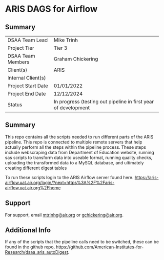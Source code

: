# ARIS DAGS for Airflow


## Summary

|  |  |
|---|---|
| DSAA Team Lead | Mike Trinh | 
| Project Tier | Tier 3 | 
| DSAA Team Members | Graham Chickering |
| Client(s) | ARIS  |
| Internal Client(s) |  |
| Project Start Date | 01/01/2022 |
| Project End Date | 12/12/2024 |
| Status | In progress (testing out pipeline in first year of development |                                                                 

 ## Summary

This repo contains all the scripts needed to run different parts of the ARIS pipeline. This repo is connected to multiple remote servers that help actually perform all the steps within the pipeline process. These steps include webscraping data from Department of Education website, running sas scripts to transform data into useable format, running quality checks, uploading the transformed data to a MySQL database, and ultimately creating different digest tables

To run these scripts login to the ARIS Airflow server found here.
https://aris-airflow.uat.air.org/login/?next=https%3A%2F%2Faris-airflow.uat.air.org%2Fhome

##  Support

For support, email mtrinhg@air.org or gchickering@air.org.

## Additional Info

If any of the scripts that the pipeline calls need to be switched, these can be found in the github repo, https://github.com/American-Institutes-for-Research/dsaa_aris_autoDigest. 
